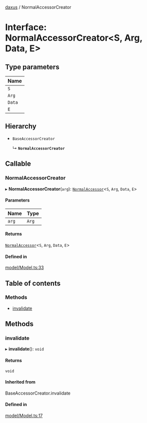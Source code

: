[daxus](../README.md) / NormalAccessorCreator

# Interface: NormalAccessorCreator<S, Arg, Data, E\>

## Type parameters

| Name |
| :------ |
| `S` |
| `Arg` |
| `Data` |
| `E` |

## Hierarchy

- `BaseAccessorCreator`

  ↳ **`NormalAccessorCreator`**

## Callable

### NormalAccessorCreator

▸ **NormalAccessorCreator**(`arg`): [`NormalAccessor`](../classes/NormalAccessor.md)<`S`, `Arg`, `Data`, `E`\>

#### Parameters

| Name | Type |
| :------ | :------ |
| `arg` | `Arg` |

#### Returns

[`NormalAccessor`](../classes/NormalAccessor.md)<`S`, `Arg`, `Data`, `E`\>

#### Defined in

[model/Model.ts:33](https://github.com/jason89521/react-fetch/blob/6d3292c/src/lib/model/Model.ts#L33)

## Table of contents

### Methods

- [invalidate](NormalAccessorCreator.md#invalidate)

## Methods

### invalidate

▸ **invalidate**(): `void`

#### Returns

`void`

#### Inherited from

BaseAccessorCreator.invalidate

#### Defined in

[model/Model.ts:17](https://github.com/jason89521/react-fetch/blob/6d3292c/src/lib/model/Model.ts#L17)
